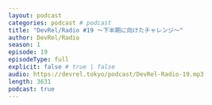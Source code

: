 ```yaml
---
layout: podcast
categories: podcast # podcast
title: "DevRel/Radio #19 〜下半期に向けたチャレンジ〜"
author: DevRel/Radio
season: 1
episode: 19
episodeType: full
explicit: false # true | false
audio: https://devrel.tokyo/podcast/DevRel-Radio-19.mp3
length: 3631
podcast: true
---
```

